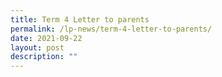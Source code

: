 ```yaml
---
title: Term 4 Letter to parents
permalink: /lp-news/term-4-letter-to-parents/
date: 2021-09-22
layout: post
description: ""
---
```

